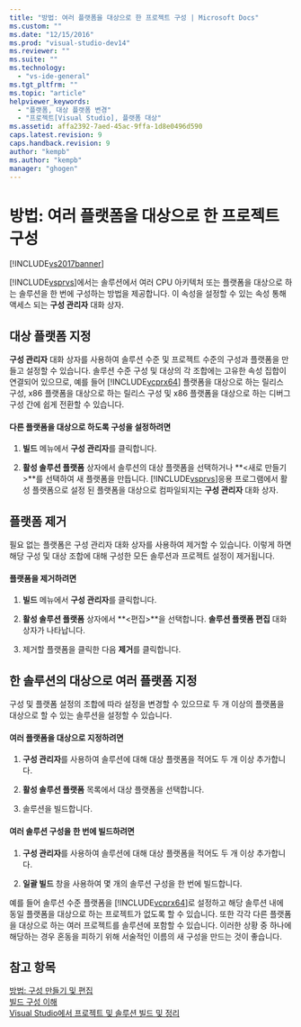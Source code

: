 ```yaml
---
title: "방법: 여러 플랫폼을 대상으로 한 프로젝트 구성 | Microsoft Docs"
ms.custom: ""
ms.date: "12/15/2016"
ms.prod: "visual-studio-dev14"
ms.reviewer: ""
ms.suite: ""
ms.technology: 
  - "vs-ide-general"
ms.tgt_pltfrm: ""
ms.topic: "article"
helpviewer_keywords: 
  - "플랫폼, 대상 플랫폼 변경"
  - "프로젝트[Visual Studio], 플랫폼 대상"
ms.assetid: affa2392-7aed-45ac-9ffa-1d8e0496d590
caps.latest.revision: 9
caps.handback.revision: 9
author: "kempb"
ms.author: "kempb"
manager: "ghogen"
---
```

# 방법: 여러 플랫폼을 대상으로 한 프로젝트 구성
[!INCLUDE[vs2017banner](../code-quality/includes/vs2017banner.md)]

[!INCLUDE[vsprvs](../code-quality/includes/vsprvs_md.md)]에서는 솔루션에서 여러 CPU 아키텍처 또는 플랫폼을 대상으로 하는 솔루션을 한 번에 구성하는 방법을 제공합니다.  이 속성을 설정할 수 있는 속성 통해 액세스 되는  **구성 관리자** 대화 상자.  
  
## 대상 플랫폼 지정  
 **구성 관리자** 대화 상자를 사용하여 솔루션 수준 및 프로젝트 수준의 구성과 플랫폼을 만들고 설정할 수 있습니다.  솔루션 수준 구성 및 대상의 각 조합에는 고유한 속성 집합이 연결되어 있으므로, 예를 들어 [!INCLUDE[vcprx64](../extensibility/internals/includes/vcprx64_md.md)] 플랫폼을 대상으로 하는 릴리스 구성, x86 플랫폼을 대상으로 하는 릴리스 구성 및 x86 플랫폼을 대상으로 하는 디버그 구성 간에 쉽게 전환할 수 있습니다.  
  
#### 다른 플랫폼을 대상으로 하도록 구성을 설정하려면  
  
1.  **빌드** 메뉴에서 **구성 관리자**를 클릭합니다.  
  
2.  **활성 솔루션 플랫폼** 상자에서 솔루션의 대상 플랫폼을 선택하거나 **\<새로 만들기\>**를 선택하여 새 플랫폼을 만듭니다.  [!INCLUDE[vsprvs](../code-quality/includes/vsprvs_md.md)]응용 프로그램에서 활성 플랫폼으로 설정 된 플랫폼을 대상으로 컴파일되지는  **구성 관리자** 대화 상자.  
  
## 플랫폼 제거  
 필요 없는 플랫폼은 구성 관리자 대화 상자를 사용하여 제거할 수 있습니다.  이렇게 하면 해당 구성 및 대상 조합에 대해 구성한 모든 솔루션과 프로젝트 설정이 제거됩니다.  
  
#### 플랫폼을 제거하려면  
  
1.  **빌드** 메뉴에서 **구성 관리자**를 클릭합니다.  
  
2.  **활성 솔루션 플랫폼** 상자에서 **\<편집\>**을 선택합니다.  **솔루션 플랫폼 편집** 대화 상자가 나타납니다.  
  
3.  제거할 플랫폼을 클릭한 다음 **제거**를 클릭합니다.  
  
## 한 솔루션의 대상으로 여러 플랫폼 지정  
 구성 및 플랫폼 설정의 조합에 따라 설정을 변경할 수 있으므로 두 개 이상의 플랫폼을 대상으로 할 수 있는 솔루션을 설정할 수 있습니다.  
  
#### 여러 플랫폼을 대상으로 지정하려면  
  
1.  **구성 관리자**를 사용하여 솔루션에 대해 대상 플랫폼을 적어도 두 개 이상 추가합니다.  
  
2.  **활성 솔루션 플랫폼** 목록에서 대상 플랫폼을 선택합니다.  
  
3.  솔루션을 빌드합니다.  
  
#### 여러 솔루션 구성을 한 번에 빌드하려면  
  
1.  **구성 관리자**를 사용하여 솔루션에 대해 대상 플랫폼을 적어도 두 개 이상 추가합니다.  
  
2.  **일괄 빌드** 창을 사용하여 몇 개의 솔루션 구성을 한 번에 빌드합니다.  
  
 예를 들어 솔루션 수준 플랫폼을 [!INCLUDE[vcprx64](../extensibility/internals/includes/vcprx64_md.md)]로 설정하고 해당 솔루션 내에 동일 플랫폼을 대상으로 하는 프로젝트가 없도록 할 수 있습니다.  또한 각각 다른 플랫폼을 대상으로 하는 여러 프로젝트를 솔루션에 포함할 수 있습니다.  이러한 상황 중 하나에 해당하는 경우 혼동을 피하기 위해 서술적인 이름의 새 구성을 만드는 것이 좋습니다.  
  
## 참고 항목  
 [방법: 구성 만들기 및 편집](../ide/how-to-create-and-edit-configurations.md)   
 [빌드 구성 이해](../ide/understanding-build-configurations.md)   
 [Visual Studio에서 프로젝트 및 솔루션 빌드 및 정리](../ide/building-and-cleaning-projects-and-solutions-in-visual-studio.md)